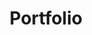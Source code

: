 ---
title: Portfolio
excerpt: SunConnector' Project
layout: collection
permalink: /portfolio/
collection: portfolio
author_profile: true
header:
    overlay_color: "#FFFFFF"
    overlay_filter: linear-gradient(270deg, rgba(125,94,93,1), rgba(255,255,255,1))
entries_layout: grid
classes: wide
---